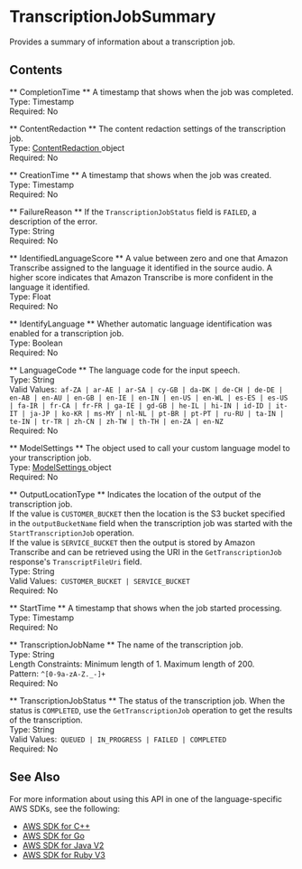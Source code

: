 # TranscriptionJobSummary<a name="API_TranscriptionJobSummary"></a>

Provides a summary of information about a transcription job\.

## Contents<a name="API_TranscriptionJobSummary_Contents"></a>

 ** CompletionTime **   <a name="transcribe-Type-TranscriptionJobSummary-CompletionTime"></a>
A timestamp that shows when the job was completed\.  
Type: Timestamp  
Required: No

 ** ContentRedaction **   <a name="transcribe-Type-TranscriptionJobSummary-ContentRedaction"></a>
The content redaction settings of the transcription job\.  
Type: [ ContentRedaction ](API_ContentRedaction.md) object  
Required: No

 ** CreationTime **   <a name="transcribe-Type-TranscriptionJobSummary-CreationTime"></a>
A timestamp that shows when the job was created\.  
Type: Timestamp  
Required: No

 ** FailureReason **   <a name="transcribe-Type-TranscriptionJobSummary-FailureReason"></a>
If the `TranscriptionJobStatus` field is `FAILED`, a description of the error\.  
Type: String  
Required: No

 ** IdentifiedLanguageScore **   <a name="transcribe-Type-TranscriptionJobSummary-IdentifiedLanguageScore"></a>
A value between zero and one that Amazon Transcribe assigned to the language it identified in the source audio\. A higher score indicates that Amazon Transcribe is more confident in the language it identified\.  
Type: Float  
Required: No

 ** IdentifyLanguage **   <a name="transcribe-Type-TranscriptionJobSummary-IdentifyLanguage"></a>
Whether automatic language identification was enabled for a transcription job\.  
Type: Boolean  
Required: No

 ** LanguageCode **   <a name="transcribe-Type-TranscriptionJobSummary-LanguageCode"></a>
The language code for the input speech\.  
Type: String  
Valid Values:` af-ZA | ar-AE | ar-SA | cy-GB | da-DK | de-CH | de-DE | en-AB | en-AU | en-GB | en-IE | en-IN | en-US | en-WL | es-ES | es-US | fa-IR | fr-CA | fr-FR | ga-IE | gd-GB | he-IL | hi-IN | id-ID | it-IT | ja-JP | ko-KR | ms-MY | nl-NL | pt-BR | pt-PT | ru-RU | ta-IN | te-IN | tr-TR | zh-CN | zh-TW | th-TH | en-ZA | en-NZ`   
Required: No

 ** ModelSettings **   <a name="transcribe-Type-TranscriptionJobSummary-ModelSettings"></a>
The object used to call your custom language model to your transcription job\.  
Type: [ ModelSettings ](API_ModelSettings.md) object  
Required: No

 ** OutputLocationType **   <a name="transcribe-Type-TranscriptionJobSummary-OutputLocationType"></a>
Indicates the location of the output of the transcription job\.  
If the value is `CUSTOMER_BUCKET` then the location is the S3 bucket specified in the `outputBucketName` field when the transcription job was started with the `StartTranscriptionJob` operation\.  
If the value is `SERVICE_BUCKET` then the output is stored by Amazon Transcribe and can be retrieved using the URI in the `GetTranscriptionJob` response's `TranscriptFileUri` field\.  
Type: String  
Valid Values:` CUSTOMER_BUCKET | SERVICE_BUCKET`   
Required: No

 ** StartTime **   <a name="transcribe-Type-TranscriptionJobSummary-StartTime"></a>
A timestamp that shows when the job started processing\.  
Type: Timestamp  
Required: No

 ** TranscriptionJobName **   <a name="transcribe-Type-TranscriptionJobSummary-TranscriptionJobName"></a>
The name of the transcription job\.  
Type: String  
Length Constraints: Minimum length of 1\. Maximum length of 200\.  
Pattern: `^[0-9a-zA-Z._-]+`   
Required: No

 ** TranscriptionJobStatus **   <a name="transcribe-Type-TranscriptionJobSummary-TranscriptionJobStatus"></a>
The status of the transcription job\. When the status is `COMPLETED`, use the `GetTranscriptionJob` operation to get the results of the transcription\.  
Type: String  
Valid Values:` QUEUED | IN_PROGRESS | FAILED | COMPLETED`   
Required: No

## See Also<a name="API_TranscriptionJobSummary_SeeAlso"></a>

For more information about using this API in one of the language\-specific AWS SDKs, see the following:
+  [ AWS SDK for C\+\+](https://docs.aws.amazon.com/goto/SdkForCpp/transcribe-2017-10-26/TranscriptionJobSummary) 
+  [ AWS SDK for Go](https://docs.aws.amazon.com/goto/SdkForGoV1/transcribe-2017-10-26/TranscriptionJobSummary) 
+  [ AWS SDK for Java V2](https://docs.aws.amazon.com/goto/SdkForJavaV2/transcribe-2017-10-26/TranscriptionJobSummary) 
+  [ AWS SDK for Ruby V3](https://docs.aws.amazon.com/goto/SdkForRubyV3/transcribe-2017-10-26/TranscriptionJobSummary) 